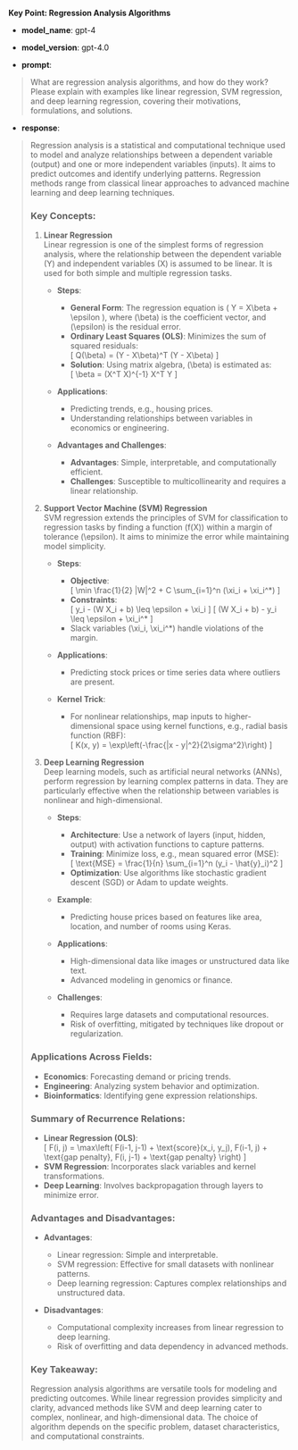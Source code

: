 **Key Point: Regression Analysis Algorithms**

- **model_name**: gpt-4  
- **model_version**: gpt-4.0  

- **prompt**:  
<blockquote>
What are regression analysis algorithms, and how do they work? Please explain with examples like linear regression, SVM regression, and deep learning regression, covering their motivations, formulations, and solutions.
</blockquote>

- **response**:  
<blockquote>
Regression analysis is a statistical and computational technique used to model and analyze relationships between a dependent variable (output) and one or more independent variables (inputs). It aims to predict outcomes and identify underlying patterns. Regression methods range from classical linear approaches to advanced machine learning and deep learning techniques.

### Key Concepts:

1. **Linear Regression**  
   Linear regression is one of the simplest forms of regression analysis, where the relationship between the dependent variable \(Y\) and independent variables \(X\) is assumed to be linear. It is used for both simple and multiple regression tasks.  

   - **Steps**:
     - **General Form**: The regression equation is \( Y = X\beta + \epsilon \), where \(\beta\) is the coefficient vector, and \(\epsilon\) is the residual error.
     - **Ordinary Least Squares (OLS)**: Minimizes the sum of squared residuals:  
       \[
       Q(\beta) = (Y - X\beta)^T (Y - X\beta)
       \]
     - **Solution**: Using matrix algebra, \(\beta\) is estimated as:  
       \[
       \beta = (X^T X)^{-1} X^T Y
       \]

   - **Applications**:
     - Predicting trends, e.g., housing prices.
     - Understanding relationships between variables in economics or engineering.

   - **Advantages and Challenges**:
     - **Advantages**: Simple, interpretable, and computationally efficient.
     - **Challenges**: Susceptible to multicollinearity and requires a linear relationship.

2. **Support Vector Machine (SVM) Regression**  
   SVM regression extends the principles of SVM for classification to regression tasks by finding a function \(f(X)\) within a margin of tolerance \(\epsilon\). It aims to minimize the error while maintaining model simplicity.

   - **Steps**:
     - **Objective**:  
       \[
       \min \frac{1}{2} \|W\|^2 + C \sum_{i=1}^n (\xi_i + \xi_i^*)
       \]
     - **Constraints**:  
       \[
       y_i - (W X_i + b) \leq \epsilon + \xi_i
       \]
       \[
       (W X_i + b) - y_i \leq \epsilon + \xi_i^*
       \]
     - Slack variables \(\xi_i, \xi_i^*\) handle violations of the margin.

   - **Applications**:
     - Predicting stock prices or time series data where outliers are present.

   - **Kernel Trick**:
     - For nonlinear relationships, map inputs to higher-dimensional space using kernel functions, e.g., radial basis function (RBF):  
       \[
       K(x, y) = \exp\left(-\frac{\|x - y\|^2}{2\sigma^2}\right)
       \]

3. **Deep Learning Regression**  
   Deep learning models, such as artificial neural networks (ANNs), perform regression by learning complex patterns in data. They are particularly effective when the relationship between variables is nonlinear and high-dimensional.

   - **Steps**:
     - **Architecture**: Use a network of layers (input, hidden, output) with activation functions to capture patterns.
     - **Training**: Minimize loss, e.g., mean squared error (MSE):  
       \[
       \text{MSE} = \frac{1}{n} \sum_{i=1}^n (y_i - \hat{y}_i)^2
       \]
     - **Optimization**: Use algorithms like stochastic gradient descent (SGD) or Adam to update weights.

   - **Example**:
     - Predicting house prices based on features like area, location, and number of rooms using Keras.

   - **Applications**:
     - High-dimensional data like images or unstructured data like text.
     - Advanced modeling in genomics or finance.

   - **Challenges**:
     - Requires large datasets and computational resources.
     - Risk of overfitting, mitigated by techniques like dropout or regularization.

### Applications Across Fields:
- **Economics**: Forecasting demand or pricing trends.
- **Engineering**: Analyzing system behavior and optimization.
- **Bioinformatics**: Identifying gene expression relationships.

### Summary of Recurrence Relations:
- **Linear Regression (OLS)**:  
   \[
   F(i, j) = \max\left( F(i-1, j-1) + \text{score}(x_i, y_j), F(i-1, j) + \text{gap penalty}, F(i, j-1) + \text{gap penalty} \right)
   \]
- **SVM Regression**: Incorporates slack variables and kernel transformations.
- **Deep Learning**: Involves backpropagation through layers to minimize error.

### Advantages and Disadvantages:
- **Advantages**:
  - Linear regression: Simple and interpretable.
  - SVM regression: Effective for small datasets with nonlinear patterns.
  - Deep learning regression: Captures complex relationships and unstructured data.

- **Disadvantages**:
  - Computational complexity increases from linear regression to deep learning.
  - Risk of overfitting and data dependency in advanced methods.

### Key Takeaway:
Regression analysis algorithms are versatile tools for modeling and predicting outcomes. While linear regression provides simplicity and clarity, advanced methods like SVM and deep learning cater to complex, nonlinear, and high-dimensional data. The choice of algorithm depends on the specific problem, dataset characteristics, and computational constraints.
</blockquote>